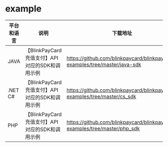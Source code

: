 # example  

| 平台和语言 | 说明 | 下载地址 |
|----- | ------|----
| JAVA |【BlinkPayCard充值支付】API对应的SDK和调用示例 | https://github.com/blinkpaycard/blinkpaycard-examples/tree/master/java-sdk |
| .NET C# |【BlinkPayCard充值支付】API对应的SDK和调用示例 | https://github.com/blinkpaycard/blinkpaycard-examples/tree/master/cs_sdk |
| PHP |【BlinkPayCard充值支付】API对应的SDK和调用示例 | https://github.com/blinkpaycard/blinkpaycard-examples/tree/master/php_sdk | 
